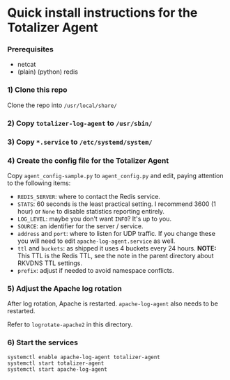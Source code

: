 # Quick install instructions for the Totalizer Agent

### Prerequisites

* netcat
* (plain) (python) redis

### 1) Clone this repo

Clone the repo into `/usr/local/share/`

### 2) Copy `totalizer-log-agent` to `/usr/sbin/`

### 3) Copy `*.service` to `/etc/systemd/system/`

### 4) Create the config file for the Totalizer Agent

Copy `agent_config-sample.py` to `agent_config.py` and edit, paying attention to the following items:

* `REDIS_SERVER`: where to contact the Redis service.
* `STATS`: 60 seconds is the least practical setting. I recommend 3600 (1 hour) or `None` to disable statistics reporting entirely.
* `LOG_LEVEL`: maybe you don't want `INFO`? It's up to you.
* `SOURCE`: an identifier for the server / service.
* `address` and `port`: where to listen for UDP traffic. If you change these you will need to edit `apache-log-agent.service` as well.
* `ttl` and `buckets`: as shipped it uses 4 buckets every 24 hours. **NOTE:** This TTL is the Redis TTL, see the note in the parent directory about RKVDNS TTL settings.
* `prefix`: adjust if needed to avoid namespace conflicts.

### 5) Adjust the Apache log rotation

After log rotation, Apache is restarted. `apache-log-agent` also needs to be restarted.

Refer to `logrotate-apache2` in this directory.

### 6) Start the services

```
systemctl enable apache-log-agent totalizer-agent
systemctl start totalizer-agent
systemctl start apache-log-agent
```

